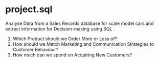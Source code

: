 # project.sql
Analyse Data from a Sales Records database for scale model cars and extract information for Decision-making using SQL .

1. Which Product should we Order More or Less of?
2. How should we Match Marketing and Communication Strategies to Customer Behaviour?
3. How much can we spend on Acquiring New Customers?
